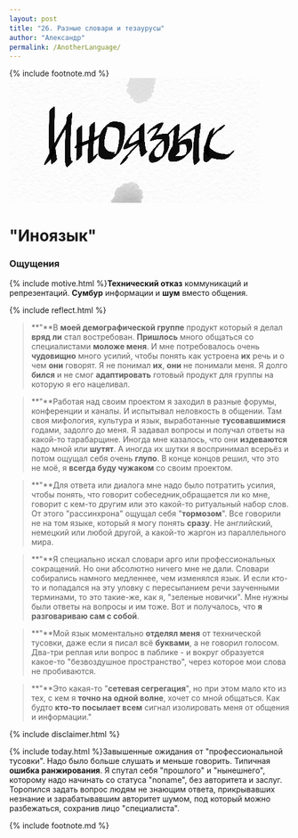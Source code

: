 ```yaml
---
layout: post
title: "26. Разные словари и тезаурусы"
author: "Александр"
permalink: /AnotherLanguage/
---
```

{% include footnote.md %}
!["Я-Они говорим на разных языках"](/_img/26.jpg)
# "Иноязык"

### Ощущения
{% include motive.html %}**Технический отказ** коммуникаций и репрезентаций. **Сумбур** информации и **шум** вместо общения.

{% include reflect.html %}
>**"**В **моей демографической группе** продукт который я делал **вряд ли** стал востребован. **Пришлось** много общаться со специалистами **моложе меня**. И мне потребовалось очень **чудовищно** много усилий, чтобы понять как устроена **их** речь и о чем **они** говорят. Я не понимал **их**, **они** не понимали меня. Я долго **бился** и не смог **адаптировать** готовый продукт для группы на которую я его нацеливал. 

>**"**Работая над своим проектом я заходил в разные форумы, конференции и каналы. И испытывал неловкость в общении. Там своя мифология, культура и язык, выработанные **тусовавшимися** годами, задолго до меня. Я задавал вопросы и получал ответы на какой-то тарабарщине. Иногда мне казалось, что они **издеваются** надо мной или **шутят**. А иногда их шутки я воспринимал всерьёз и потом ощущал себя очень **глупо**. В конце концов решил, что это не моё, я **всегда буду чужаком** со своим проектом. 

>**"**Для ответа или диалога мне надо было потратить усилия, чтобы понять, что говорит собеседник,обращается ли ко мне, говорит с кем-то другим или это какой-то ритуальный набор слов.  От этого "рассинхрона" ощущал себя "**тормозом**". Все говорили не на том языке, который я могу понять **сразу**. Не английский, немецкий или любой другой, а какой-то жаргон из параллельного мира. 

>**"**Я специально искал словари арго или профессиональных сокращений. Но они абсолютно ничего мне не дали. Словари собирались намного медленнее, чем изменялся язык. И если кто-то и попадался на эту уловку с пересыпанием речи заученными терминами, то это такие-же, как я, "зеленые новички". Мне нужны были ответы на вопросы и им тоже. Вот и получалось, что **я разговариваю сам с собой**. 

>**"**Мой язык моментально **отделял меня** от технической тусовки, даже если я писал всё **буквами**, а не говорил голосом. Два-три реплая или вопрос в паблике - и вокруг образуется какое-то "безвоздушное пространство", через которое мои слова не пробиваются. 

>**"**Это какая-то "**сетевая сегрегация**", но при этом мало кто из тех, с кем я **точно на одной волне**, хочет со мной общаться. Как будто **кто-то посылает всем** сигнал изолировать меня от общения и информации."

{% include disclaimer.html %}

{% include today.html %}Завышенные ожидания от "профессиональной тусовки". Надо было больше слушать и меньше говорить. Типичная **ошибка ранжирования**. Я спутал себя "прошлого" и "нынешнего", которому  надо начинать со статуса "noname", без авторитета и заслуг. Торопился задать вопрос людям не знающим ответа, прикрывавших незнание и зарабатывавшим авторитет шумом, под который можно разбежаться, сохранив лицо "специалиста". 

{% include footnote.md %}
